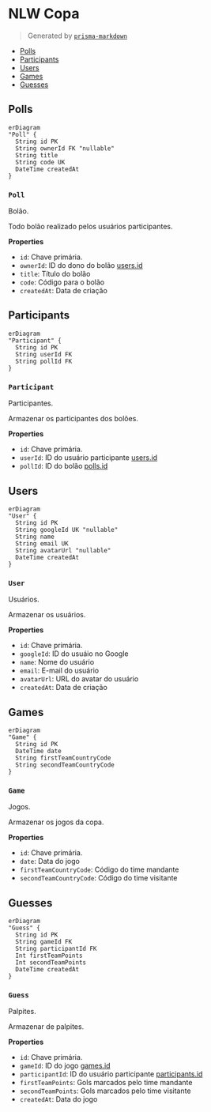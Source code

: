 # NLW Copa
> Generated by [`prisma-markdown`](https://github.com/samchon/prisma-markdown)

- [Polls](#polls)
- [Participants](#participants)
- [Users](#users)
- [Games](#games)
- [Guesses](#guesses)

## Polls
```mermaid
erDiagram
"Poll" {
  String id PK
  String ownerId FK "nullable"
  String title
  String code UK
  DateTime createdAt
}
```

### `Poll`
Bolão.

Todo bolão realizado pelos usuários participantes.

**Properties**
  - `id`: Chave primária.
  - `ownerId`: ID do dono do bolão [users.id](#users)
  - `title`: Título do bolão
  - `code`: Código para o bolão
  - `createdAt`: Data de criação


## Participants
```mermaid
erDiagram
"Participant" {
  String id PK
  String userId FK
  String pollId FK
}
```

### `Participant`
Participantes.

Armazenar os participantes dos bolões.

**Properties**
  - `id`: Chave primária.
  - `userId`: ID do usuário participante [users.id](#users)
  - `pollId`: ID do bolão [polls.id](#polls)


## Users
```mermaid
erDiagram
"User" {
  String id PK
  String googleId UK "nullable"
  String name
  String email UK
  String avatarUrl "nullable"
  DateTime createdAt
}
```

### `User`
Usuários.

Armazenar os usuários.

**Properties**
  - `id`: Chave primária.
  - `googleId`: ID do usuáio no Google 
  - `name`: Nome do usuário
  - `email`: E-mail do usuário
  - `avatarUrl`: URL do avatar do usuário
  - `createdAt`: Data de criação


## Games
```mermaid
erDiagram
"Game" {
  String id PK
  DateTime date
  String firstTeamCountryCode
  String secondTeamCountryCode
}
```

### `Game`
Jogos.

Armazenar os jogos da copa.

**Properties**
  - `id`: Chave primária.
  - `date`: Data do jogo
  - `firstTeamCountryCode`: Código do time mandante
  - `secondTeamCountryCode`: Código do time visitante


## Guesses
```mermaid
erDiagram
"Guess" {
  String id PK
  String gameId FK
  String participantId FK
  Int firstTeamPoints
  Int secondTeamPoints
  DateTime createdAt
}
```

### `Guess`
Palpites.

Armazenar de palpites.

**Properties**
  - `id`: Chave primária.
  - `gameId`: ID do jogo [games.id](#games)
  - `participantId`: ID do usuário participante [participants.id](#participants)
  - `firstTeamPoints`: Gols marcados pelo time mandante
  - `secondTeamPoints`: Gols marcados pelo time visitante
  - `createdAt`: Data do jogo